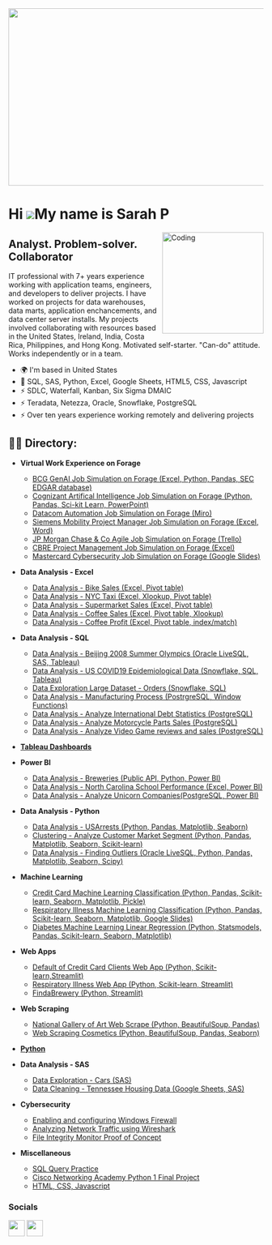 <img width = "1000" height = "350" src ="https://github.com/Sarah269/sarah269/assets/132937964/483bf753-acb3-405d-a66a-a725d955bcbc">






Hi ![](https://user-images.githubusercontent.com/18350557/176309783-0785949b-9127-417c-8b55-ab5a4333674e.gif)My name is Sarah P
===============================================================================================================================

<img align="right" alt="Coding" width="200" src="https://media2.giphy.com/media/scZPhLqaVOM1qG4lT9/giphy.gif?cid=ecf05e47u9l5irab02w61weq5moapnz7q8b9ci71whhbwdsc&ep=v1_gifs_search&rid=giphy.gif&ct=g">

Analyst. Problem-solver. Collaborator
-------------------------------------------------------

IT professional with 7+ years experience working with application teams, engineers, and developers to deliver projects. I have worked on projects for data warehouses, data marts, application enchancements, and data center server installs. My projects involved collaborating with resources based in the United States, Ireland, India, Costa Rica, Philippines, and Hong Kong.  Motivated self-starter.  "Can-do" attitude. Works independently or in a team.

*   🌍  I'm based in United States
*   🧠  SQL, SAS, Python, Excel, Google Sheets, HTML5, CSS, Javascript
*   ⚡  SDLC, Waterfall, Kanban, Six Sigma DMAIC
*   ⚡  Teradata, Netezza, Oracle, Snowflake, PostgreSQL
*   ⚡  Over ten years experience working remotely and delivering projects

<h2>👨‍💻 Directory:</h2>

- <b>Virtual Work Experience on Forage</b>
  - [BCG GenAI Job Simulation on Forage (Excel, Python, Pandas, SEC EDGAR database)](https://github.com/Sarah269/bug-free-eureka/tree/main/BCG%20GenAI)
  - [Cognizant Artifical Intelligence Job Simulation on Forage (Python, Pandas, Sci-kit Learn, PowerPoint)](https://github.com/Sarah269/bug-free-eureka/tree/main/CognizantAI)
  - [Datacom Automation Job Simulation on Forage (Miro)](https://github.com/Sarah269/bug-free-eureka/tree/main/DatacomAutomation)
  - [Siemens Mobility Project Manager Job Simulation on Forage (Excel, Word)](https://github.com/Sarah269/bug-free-eureka/tree/main/Siemens)
  - [JP Morgan Chase & Co Agile Job Simulation on Forage (Trello)](https://github.com/Sarah269/bug-free-eureka/tree/main/JPMC%20Agile)
  - [CBRE Project Management Job Simulation on Forage (Excel)](https://github.com/Sarah269/bug-free-eureka/tree/main)
  - [Mastercard Cybersecurity Job Simulation on Forage (Google Slides)](https://.com/Sarah269/bug-free-eureka/tree/main/Mastercard%20Cybersecurity)


- <b>Data Analysis - Excel</b>
   - [Data Analysis - Bike Sales (Excel, Pivot table)](https://github.com/Sarah269/glowing-dollop/tree/main/Bike%20Sales)
   - [Data Analysis - NYC Taxi (Excel, Xlookup, Pivot table)](https://github.com/Sarah269/glowing-dollop/tree/main/NYC%20Taxi)
   - [Data Analysis - Supermarket Sales (Excel, Pivot table)](https://github.com/Sarah269/glowing-dollop/tree/main/SupermarketSales)
   - [Data Analysis - Coffee Sales (Excel, Pivot table, Xlookup)](https://github.com/Sarah269/glowing-dollop/tree/main/Coffee%20Sales)
   - [Data Analysis - Coffee Profit (Excel, Pivot table, index/match)](https://github.com/Sarah269/glowing-dollop/tree/main/Coffee%20Profit)

- <b>Data Analysis - SQL</b>
  - [Data Analysis - Beijing 2008 Summer Olympics (Oracle LiveSQL, SAS, Tableau)](https://github.com/Sarah269/Olympics-Data-Exploration)
  - [Data Analysis - US COVID19 Epidemiological Data (Snowflake, SQL, Tableau)](https://github.com/Sarah269/Data-Cleaning-COVID19)
  - [Data Exploration Large Dataset - Orders (Snowflake, SQL)](https://github.com/Sarah269/Data-Exploration-Orders)
  - [Data Analysis - Manufacturing Process (PostrgreSQL, Window Functions)](https://github.com/Sarah269/glowing-dollop/blob/main/Manufacturing%20Process/README.md)
  - [Data Analysis - Analyze International Debt Statistics (PostgreSQL)](https://github.com/Sarah269/glowing-dollop/tree/main/International%20Debt)
  - [Data Analysis - Analyze Motorcycle Parts Sales (PostgreSQL)](https://github.com/Sarah269/glowing-dollop/tree/main/Motorcycle%20Sales)
  - [Data Analysis - Analyze Video Game reviews and sales (PostgreSQL)](https://github.com/Sarah269/glowing-dollop/tree/main/Video%20Games)

- <b>[Tableau Dashboards](https://public.tableau.com/app/profile/s.pfeiffer2269/vizzes)</b>

- <b>Power BI</b>
  - [Data Analysis - Breweries (Public API, Python, Power BI)](https://github.com/Sarah269/glowing-dollop/tree/main/Breweries)
  - [Data Analysis - North Carolina School Performance (Excel, Power BI)](https://github.com/Sarah269/glowing-dollop/tree/main/NC%20School%20Performance)
  - [Data Analysis - Analyze Unicorn Companies(PostgreSQL, Power BI)](https://github.com/Sarah269/glowing-dollop/tree/main/Unicorn%20Companies)
    
- <b>Data Analysis - Python</b>
  - [Data Analysis - USArrests (Python, Pandas, Matplotlib, Seaborn)](https://github.com/Sarah269/glowing-dollop/tree/main/USArrests)
  - [Clustering - Analyze Customer Market Segment (Python, Pandas, Matplotlib, Seaborn, Scikit-learn)](https://github.com/Sarah269/glowing-dollop/tree/main/CustomerSegment)
  - [Data Analysis - Finding Outliers (Oracle LiveSQL, Python, Pandas, Matplotlib, Seaborn, Scipy)](https://github.com/Sarah269/glowing-dollop/tree/main/Outliers)
 
- <b> Machine Learning</b>
   - [Credit Card Machine Learning Classification (Python, Pandas, Scikit-learn, Seaborn, Matplotlib, Pickle)](https://github.com/Sarah269/glowing-dollop/tree/main/Credit%20Card%20Machine%20Learning)
  - [Respiratory Illness Machine Learning Classification (Python, Pandas, Scikit-learn, Seaborn, Matplotlib, Google Slides)](https://github.com/Sarah269/glowing-dollop/tree/main/Respiratory%20Illness)
  - [Diabetes Machine Learning Linear Regression (Python, Statsmodels, Pandas, Scikit-learn, Seaborn, Matplotlib)](https://github.com/Sarah269/glowing-dollop/tree/main/Diabetes)
    
- <b>Web Apps</b>
  - [Default of Credit Card Clients Web App (Python, Scikit-learn,Streamlit)](https://github.com/Sarah269/Turbo-guacamole?files=1)
  - [Respiratory Illness Web App (Python, Scikit-learn, Streamlit)](https://github.com/Sarah269/AmazingLavender/tree/main)
  - [FindaBrewery (Python, Streamlit)](https://github.com/Sarah269/probable-octo-robot)

- <b> Web Scraping</b>
   -  [National Gallery of Art Web Scrape (Python, BeautifulSoup, Pandas)](https://github.com/Sarah269/glowing-dollop/tree/main/Gallery%20of%20Art)
   - [Web Scraping Cosmetics (Python, BeautifulSoup, Pandas, Seaborn)](https://github.com/Sarah269/glowing-dollop/tree/main/WebScrape%20Cosmetics)
   


-  <b>[Python](https://github.com/Sarah269/stunning-guacamole)</b>

- <b>Data Analysis - SAS</b>
    - [Data Exploration - Cars (SAS)](https://github.com/Sarah269/Data-Exploration-Cars)
    - [Data Cleaning - Tennessee Housing Data (Google Sheets, SAS)](https://github.com/Sarah269/Data-Cleaning-Project)
 
- <b> Cybersecurity</b>
  - [Enabling and configuring Windows Firewall](https://github.com/Sarah269/potential-cyber-doodle/tree/main/MS%20Firewall)
  - [Analyzing Network Traffic using Wireshark](https://github.com/Sarah269/potential-cyber-doodle/tree/main/Analyze%20Network%20Traffic)
  - [File Integrity Monitor Proof of Concept](https://github.com/Sarah269/potential-cyber-doodle/tree/main/FIM)
  
- <b> Miscellaneous </b>
  - [SQL Query Practice](https://github.com/Sarah269/SQL)
  - [Cisco Networking Academy Python 1 Final Project](https://github.com/Sarah269/Python_TicTacToe)
  - [HTML, CSS, Javascript](https://github.com/Sarah269/verbose-doodle/tree/main)

  


### Socials
<p align="left"> <a href="https://www.github.com/Sarah269" target="_blank" rel="noreferrer"><img src="https://raw.githubusercontent.com/danielcranney/readme-generator/main/public/icons/socials/github.svg" width="32" height="32" /></a> <a href="https://www.linkedin.com/in/sarahpfeifferpm/" target="_blank" rel="noreferrer"><img src="https://raw.githubusercontent.com/danielcranney/readme-generator/main/public/icons/socials/linkedin.svg" width="32" height="32" /></a></p>
